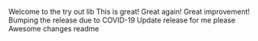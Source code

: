 Welcome to the try out lib
This is great!
Great again!
Great improvement! 
Bumping the release due to COVID-19
Update release for me please
Awesome changes
readme
